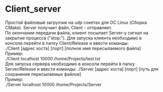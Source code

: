 # Client_server
Простой файловый загрузчик на udp сокетах для ОС Linux (Сборка CMake).
Server получает файл, Client - отправляет.                                                 
По окончании передачи файла, клиент посылает Server-у сигнал на закрытие процесса ("stop:").
Для запуска клиента необходимо в консоли перейти в папку Client/Release и ввести команды:    
./Client [адрес хоста] [порт] [полное имя пересылаемого файла]                             
Пример:                                                                                    
./Client localhost 10000 /home/Projects/test.txt                                         
Для запуска сервера необходимо в консоли перейти в папку Server/Release и ввести команды:
./Server [адрес хоста] [порт] [путь для сохранения пересылаемых файлов]                                         
Пример:                                                                                                      
./Server localhost 10000 /home/Projects/Server                                                                                                                                                                                                      
